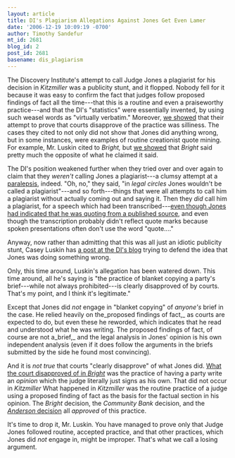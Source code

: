 ```yaml
---
layout: article
title: DI's Plagiarism Allegations Against Jones Get Even Lamer
date: '2006-12-19 10:09:19 -0700'
author: Timothy Sandefur
mt_id: 2681
blog_id: 2
post_id: 2681
basename: dis_plagiarism
---
```

The Discovery Institute's attempt to call Judge Jones a plagiarist for his decision in _Kitzmiller_ was a publicity stunt, and it flopped. Nobody fell for it because it was easy to confirm the fact that judges follow proposed findings of fact all the time---that this is a routine and even a praiseworthy practice---and that the DI's "statistics" were essentially invented, by using such weasel words as "virtually verbatim." Moreover, [we showed](http://www.pandasthumb.org/archives/2006/12/casey_luskinnot.html) that their attempt to prove that courts disapprove of the practice was silliness. The cases they cited to not only did not show that Jones did anything wrong, but in some instances, were examples of routine creationist quote mining. For example, Mr. Luskin cited to _Bright,_ but [we showed](http://www.pandasthumb.org/archives/2006/12/casey_luskinnot.html ) that _Bright_ said pretty much the opposite of what he claimed it said.

The DI's position weakened further when they tried over and over again to claim that they _weren't_ calling Jones a plagiarist---a clumsy attempt at a [paralepsis,](http://dictionary.reference.com/browse/paralepsis) indeed. "Oh, no," they said, "in _legal circles_ Jones wouldn't be called a plagiarist"---and so forth---things that were all attempts to call him a plagiarist without actually coming out and saying it. Then they _did_ call him a plagiarist, for a speech which had been transcribed---[even though Jones had indicated that he was quoting from a published source,](http://brightline.typepad.com/law_evolution_science_and/2006/12/more_slime_at_j.html) and even though the transcription probably didn't reflect quote marks because spoken presentations often don't use the word "quote...."

Anyway, now rather than admitting that this was all just an idiotic publicity stunt, Casey Luskin has [a post at the DI's blog](http://www.evolutionnews.org/2006/12/defending_the_judge_jones_stud.html) trying to defend the idea that Jones was doing something wrong. 

Only, this time around, Luskin's allegation has been watered down. This time around, all he's saying is "the practice of blanket copying a party's brief---while not always prohibited---is clearly disapproved of by courts. That's my point, and I think it's legitimate."

Except that Jones did _not_ engage in "blanket copying" of _anyone's_ brief in the case. He relied heavily on the_proposed findings of fact,_ as courts are expected to do, but even these he reworded, which indicates that he read and understood what he was writing. The proposed findings of fact, of course are not a_brief,_ and the legal analysis in Jones' opinion is his own independent analysis (even if it does follow the arguments in the briefs submitted by the side he found most convincing). 

And it is _not true_ that courts "clearly disapprove" of what Jones did. [What the court disapproved of in _Bright_](http://www.ca3.uscourts.gov/opinarch/034320p.pdf) was the practice of having a party write an _opinion_ which the judge literally just signs as his own. That did not occur in _Kitzmiller_ What happened in _Kitzmiller_ was the routine practice of a judge using a proposed finding of fact as the basis for the factual section in his opinion. The _Bright_ decision, the _Community Bank_ decision, and the [_Anderson_ decision](http://caselaw.lp.findlaw.com/cgi-bin/getcase.pl?court=US&amp;navby=case&amp;vol=470&amp;page=564#572) all _approved_ of this practice.

It's time to drop it, Mr. Luskin. You have managed to prove only that Judge Jones followed routine, accepted practice, and that other practices, which Jones did _not_ engage in, might be improper. That's what we call a losing argument.
